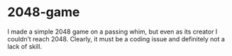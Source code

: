 # 2048-game
I made a simple 2048 game on a passing whim, but even as its creator I couldn’t reach 2048. Clearly, it must be a coding issue and definitely not a lack of skill.
